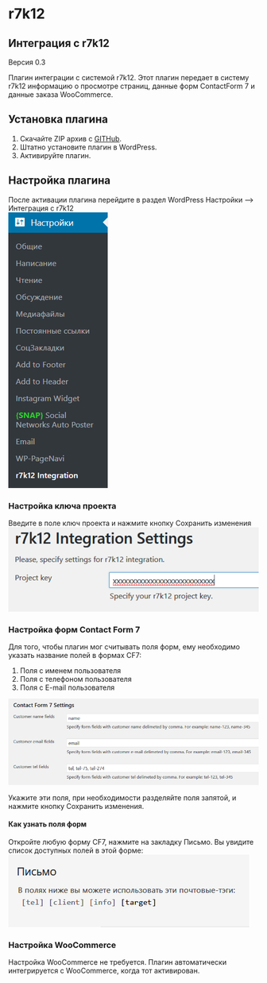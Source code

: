 # r7k12
## Интеграция с r7k12

Версия 0.3

Плагин интеграции с системой r7k12.
Этот плагин передает в систему r7k12 информацию о просмотре страниц, данные форм ContactForm 7 и данные заказа WooCommerce.

## Установка плагина

1. Скачайте ZIP архив с [GITHub](https://github.com/ivannikitin-com/r7k12).
2. Штатно установите плагин в WordPress.
3. Активируйте плагин.

## Настройка плагина

После активации плагина перейдите в раздел WordPress Настройки --> Интеграция с r7k12   
![Настройки плагина](assets/img/settings-menu.png)

### Настройка ключа проекта

Введите в поле ключ проекта и нажмите кнопку Сохранить изменения
![Ключ проекта](assets/img/project-key.png)

### Настройка форм Contact Form 7

Для того, чтобы плагин мог считывать поля форм, ему необходимо указать название полей в формах CF7:   
1. Поля с именем пользователя
2. Поля с телефоном пользователя
3. Поля с E-mail пользователя

![Поля формы](assets/img/form-fields.png)

Укажите эти поля, при необходимости разделяйте поля запятой, и нажмите кнопку Сохранить изменения.

#### Как узнать поля форм

Откройте любую форму CF7, нажмите на закладку Письмо. Вы увидите список доступных полей в этой форме:   
![Поля формы](assets/img/cf7-fields.png)

### Настройка WooCommerce

Настройка WooCommerce не требуется. Плагин автоматически интегрируется с WooCommerce, когда тот активирован.
